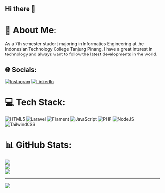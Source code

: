 ## Hi there 👋

# 💫 About Me:
As a 7th semester student majoring in Informatics Engineering at the Indonesian Technology College Tanjung Pinang, I have a great interest in technology and always want to follow the latest developments in the world.


## 🌐 Socials:
[![Instagram](https://img.shields.io/badge/Instagram-%23E4405F.svg?logo=Instagram&logoColor=white)](https://instagram.com/ihsanrafq) [![LinkedIn](https://img.shields.io/badge/LinkedIn-%230077B5.svg?logo=linkedin&logoColor=white)](https://linkedin.com/in/ihsanrafiq) 

# 💻 Tech Stack:
![HTML5](https://img.shields.io/badge/html5-%23E34F26.svg?style=flat&logo=html5&logoColor=white) ![Laravel](https://img.shields.io/badge/laravel-%23FF2D20.svg?style=flat&logo=laravel&logoColor=white) ![Filament](https://img.shields.io/badge/Filament-FFAA00?style=flat&logoColor=%23000000) ![JavaScript](https://img.shields.io/badge/javascript-%23323330.svg?style=flat&logo=javascript&logoColor=%23F7DF1E) ![PHP](https://img.shields.io/badge/php-%23777BB4.svg?style=flat&logo=php&logoColor=white) ![NodeJS](https://img.shields.io/badge/node.js-6DA55F?style=flat&logo=node.js&logoColor=white) ![TailwindCSS](https://img.shields.io/badge/tailwindcss-%2338B2AC.svg?style=flat&logo=tailwind-css&logoColor=white)
# 📊 GitHub Stats:
![](https://github-readme-stats.vercel.app/api?username=ihsanxyz&theme=dark&hide_border=false&include_all_commits=false&count_private=false)<br/>
![](https://github-readme-streak-stats.herokuapp.com/?user=ihsanxyz&theme=dark&hide_border=false)<br/>
![](https://github-readme-stats.vercel.app/api/top-langs/?username=ihsanxyz&theme=dark&hide_border=false&include_all_commits=false&count_private=false&layout=compact)

---
[![](https://visitcount.itsvg.in/api?id=ihsanxyz&icon=6&color=4)](https://visitcount.itsvg.in)

<!-- Proudly created with GPRM ( https://gprm.itsvg.in ) -->
